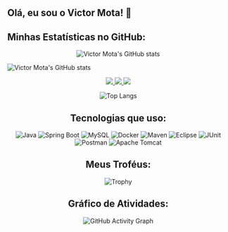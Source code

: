 ## Olá, eu sou o Victor Mota! 👋


## Minhas Estatísticas no GitHub:
<div align="center">
  
  ![Victor Mota's GitHub stats](https://github-readme-stats.vercel.app/api?username=jasonluizwf&show_icons=true&theme=dracula)
  
</div>

![Victor Mota's GitHub stats](https://github-readme-stats.vercel.app/api?username=jasonluizwf&show_icons=true&theme=dracula)
<div align="center">
  <a href="https://instagram.com/victor_luizmt" target="_blank">
    <img src="https://img.shields.io/badge/-Instagram-%23E4405F?style=for-the-badge&logo=instagram&logoColor=white" target="_blank">
  </a>
  
  <a href="mailto:victorluizfacul@gmail.com">
    <img src="https://img.shields.io/badge/-Gmail-%23333?style=for-the-badge&logo=gmail&logoColor=white" target="_blank">
  </a>
  
  <a href="https://www.linkedin.com/in/victor-luiz-da-silva-mota-3872521ab/" target="_blank">
    <img src="https://img.shields.io/badge/-LinkedIn-%230077B5?style=for-the-badge&logo=linkedin&logoColor=white" target="_blank">
  </a>

  
![Top Langs](https://github-readme-stats.vercel.app/api/top-langs/?username=jasonluizwf&layout=compact&theme=dracula)

## Tecnologias que uso:
  
![Java](https://img.shields.io/badge/Java-ED8B00?style=for-the-badge&logo=java&logoColor=white)
![Spring Boot](https://img.shields.io/badge/Spring_Boot-6DB33F?style=for-the-badge&logo=spring-boot&logoColor=white)
![MySQL](https://img.shields.io/badge/MySQL-4479A1?style=for-the-badge&logo=mysql&logoColor=white)
![Docker](https://img.shields.io/badge/Docker-2496ED?style=for-the-badge&logo=docker&logoColor=white)
![Maven](https://img.shields.io/badge/Maven-C71A36?style=for-the-badge&logo=apache-maven&logoColor=white)
![Eclipse](https://img.shields.io/badge/Eclipse-2C2255?style=for-the-badge&logo=eclipse&logoColor=white)
![JUnit](https://img.shields.io/badge/JUnit-25A162?style=for-the-badge&logo=junit5&logoColor=white)
![Postman](https://img.shields.io/badge/Postman-FF6C37?style=for-the-badge&logo=postman&logoColor=white)
![Apache Tomcat](https://img.shields.io/badge/Apache_Tomcat-F8DC75?style=for-the-badge&logo=apache-tomcat&logoColor=black)
## Meus Troféus:
  
![Trophy](https://github-profile-trophy.vercel.app/?username=jasonluizwf&theme=dracula)

## Gráfico de Atividades:
  
![GitHub Activity Graph](https://github-readme-activity-graph.vercel.app/graph?username=jasonluizwf&theme=dracula)

  
</div>

